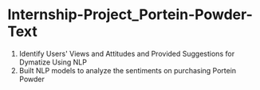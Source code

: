 # Internship-Project_Portein-Powder-Text
1. Identify Users' Views and Attitudes and Provided Suggestions for Dymatize Using NLP
2. Built NLP models to analyze the sentiments on purchasing Portein Powder
